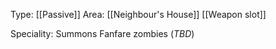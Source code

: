 Type: [[Passive]]
Area: [[Neighbour's House]]
[[Weapon slot]]

Speciality: Summons Fanfare zombies (*TBD*)